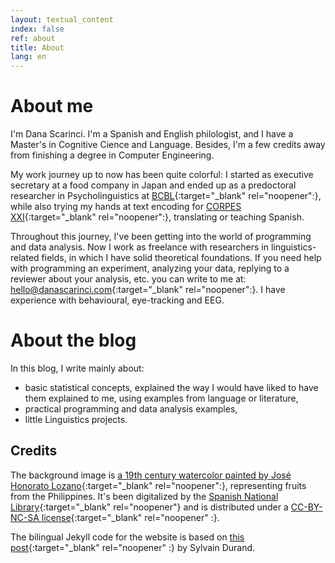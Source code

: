 ```yaml
---
layout: textual_content 
index: false 
ref: about
title: About
lang: en
---
```


# About me

I'm Dana Scarinci. I'm a Spanish and English philologist, and I have a Master's in Cognitive Cience and Language. Besides, I'm a few credits away from finishing a degree in Computer Engineering.

My work journey up to now has been quite colorful: I started as executive secretary at a food company in Japan and ended up as a predoctoral researcher in Psycholinguistics at [BCBL](https://www.bcbl.eu){:target="_blank" rel="noopener":}, while also trying my hands at text encoding for [CORPES XXI](https://www.rae.es/recursos/banco-de-datos/corpes-xxi){:target="_blank" rel="noopener":}, translating or teaching Spanish.

Throughout this journey, I've been getting into the world of programming and data analysis. Now I work as freelance with researchers in linguistics-related fields, in which I have solid theoretical foundations. If you need help with programming an experiment, analyzing your data, replying to a reviewer about your analysis, etc. you can write to me at: [hello@danascarinci.com](hello@danascarinci.com){:target="_blank" rel="noopener":}. I have experience with behavioural, eye-tracking and EEG.

# About the blog

In this blog, I write mainly about:

- basic statistical concepts, explained the way I would have liked to have them explained to me, using examples from language or literature,
- practical programming and data analysis examples,
- little Linguistics projects.


## Credits

The background image is [a 19th century watercolor painted by José Honorato Lozano](http://bdh.bne.es/bnesearch/biblioteca/FRUTAS%20[Material%20gr%C3%A1fico]%20:%20N%C2%BA%20I/qls/Lozano,%20Jos%C3%A9%20Honorato/qls/bdh0000026162;jsessionid=FE3DC40F43A0CF2B4F142AB7060D8E98){:target="_blank" rel="noopener":}, representing fruits from the Philippines. It's been digitalized by the [Spanish National Library](http://www.bne.es){:target="_blank" rel="noopener"} and is distributed under a [CC-BY-NC-SA license](https://creativecommons.org/licenses/by-nc-sa/4.0/){:target="_blank" rel="noopener" :}.

The bilingual Jekyll code for the website is based on [this post](https://www.sylvaindurand.org/making-jekyll-multilingual/){:target="_blank" rel="noopener" :} by Sylvain Durand.



